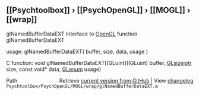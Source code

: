 ## [[Psychtoolbox]] &#8250; [[PsychOpenGL]] &#8250; [[MOGL]] &#8250; [[wrap]]

glNamedBufferDataEXT  Interface to [OpenGL](OpenGL) function glNamedBufferDataEXT  
  
usage:  glNamedBufferDataEXT( buffer, size, data, usage )  
  
C function:  void glNamedBufferDataEXT[(GLuint]((GLuint) buffer, [GLsizeiptr](GLsizeiptr) size, const void\* data, [GLenum](GLenum) usage)  




<div class="code_header" style="text-align:right;">
  <span style="float:left;">Path&nbsp;&nbsp;</span> <span class="counter">Retrieve <a href=
  "https://raw.github.com/Psychtoolbox-3/Psychtoolbox-3/beta/Psychtoolbox/PsychOpenGL/MOGL/wrap/glNamedBufferDataEXT.m">current version from GitHub</a> | View <a href=
  "https://github.com/Psychtoolbox-3/Psychtoolbox-3/commits/beta/Psychtoolbox/PsychOpenGL/MOGL/wrap/glNamedBufferDataEXT.m">changelog</a></span>
</div>
<div class="code">
  <code>Psychtoolbox/PsychOpenGL/MOGL/wrap/glNamedBufferDataEXT.m</code>
</div>

